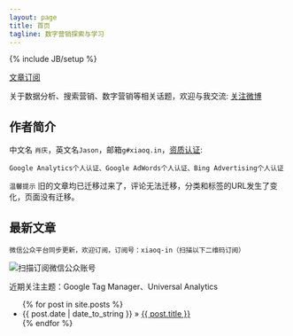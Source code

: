 ```yaml
---
layout: page
title: 首页
tagline: 数字营销探索与学习
---
```

{% include JB/setup %}

[文章订阅](/rss.xml)

关于数据分析、搜索营销、数字营销等相关话题，欢迎与我交流: [关注微博](http://weibo.com/1282922154)

## 作者简介

中文名 `肖庆`，英文名`Jason`，邮箱`g#xiaoq.in`，[资质认证](https://googlerecords.starttest.com?code=I007EFF6F0164F4670275F8740664F267E4C14E40):
    
    Google Analytics个人认证、Google AdWords个人认证、Bing Advertising个人认证

`温馨提示` 旧的文章均已迁移过来了，评论无法迁移，分类和标签的URL发生了变化，页面没有迁移。
    
## 最新文章

    微信公众平台同步更新，欢迎订阅，订阅号：xiaoq-in（扫描以下二维码订阅）
    
![扫描订阅微信公众账号](http://blog.xiaoq.in/cdn/images/weixin.jpg)

近期关注主题：Google Tag Manager、Universal Analytics

<ul class="posts">
  {% for post in site.posts %}
    <li><span>{{ post.date | date_to_string }}</span> &raquo; <a href="{{ BASE_PATH }}{{ post.url }}">{{ post.title }}</a></li>
  {% endfor %}
</ul>
